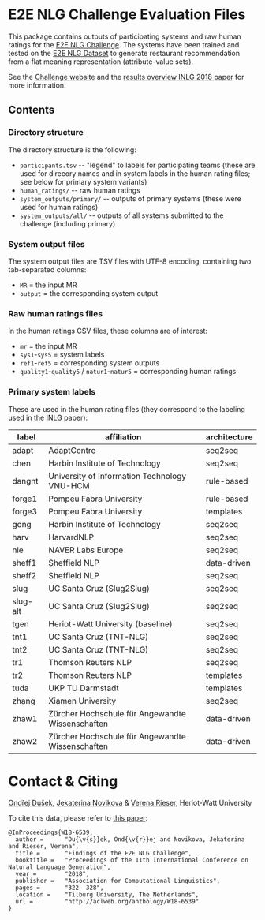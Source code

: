 E2E NLG Challenge Evaluation Files
==================================

This package contains outputs of participating systems and raw human ratings for the
[E2E NLG Challenge](http://www.macs.hw.ac.uk/InteractionLab/E2E/). The systems have
been trained and tested on the [E2E NLG Dataset](https://github.com/tuetschek/e2e-dataset) 
to generate restaurant recommendation from a flat meaning representation (attribute-value 
sets).

See the [Challenge website](http://www.macs.hw.ac.uk/InteractionLab/E2E/) and the
[results overview INLG 2018 paper](http://aclweb.org/anthology/W18-6539) for more
information.

Contents
--------

### Directory structure

The directory structure is the following:

- `participants.tsv` -- "legend" to labels for participating teams 
    (these are used for direcory names and in system labels in the human
    rating files; see below for primary system variants)
- `human_ratings/` -- raw human ratings
- `system_outputs/primary/` -- outputs of primary systems (these were
    used for human ratings)
- `system_outputs/all/` -- outputs of all systems submitted to the
    challenge (including primary)


### System output files

The system output files are TSV files with UTF-8 encoding, containing two tab-separated columns:
* `MR` = the input MR
* `output` = the corresponding system output


### Raw human ratings files

In the human ratings CSV files, these columns are of interest:
- `mr` = the input MR
- `sys1`-`sys5` = system labels
- `ref1`-`ref5` = corresponding system outputs
- `quality1`-`quality5` / `natur1`-`natur5` = corresponding human ratings


### Primary system labels


These are used in the human rating files (they correspond to the labeling used
in the INLG paper):

| label    | affiliation                                      | architecture |
|----------|--------------------------------------------------|--------------|
| adapt    | AdaptCentre                                      | seq2seq      |
| chen     | Harbin Institute of Technology                   | seq2seq      |
| dangnt   | University of Information Technology VNU-HCM     | rule-based   |
| forge1   | Pompeu Fabra University                          | rule-based   |
| forge3   | Pompeu Fabra University                          | templates    |
| gong     | Harbin Institute of Technology                   | seq2seq      |
| harv     | HarvardNLP                                       | seq2seq      |
| nle      | NAVER Labs Europe                                | seq2seq      |
| sheff1   | Sheffield NLP                                    | data-driven  |
| sheff2   | Sheffield NLP                                    | seq2seq      |
| slug     | UC Santa Cruz (Slug2Slug)                        | seq2seq      |
| slug-alt | UC Santa Cruz (Slug2Slug)                        | seq2seq      |
| tgen     | Heriot-Watt University (baseline)                | seq2seq      |
| tnt1     | UC Santa Cruz (TNT-NLG)                          | seq2seq      |
| tnt2     | UC Santa Cruz (TNT-NLG)                          | seq2seq      |
| tr1      | Thomson Reuters NLP                              | seq2seq      |
| tr2      | Thomson Reuters NLP                              | templates    |
| tuda     | UKP TU Darmstadt                                 | templates    |
| zhang    | Xiamen University                                | seq2seq      |
| zhaw1    | Zürcher Hochschule für Angewandte Wissenschaften | data-driven  |
| zhaw2    | Zürcher Hochschule für Angewandte Wissenschaften | data-driven  |


Contact & Citing
================

[Ondřej Dušek](http://github.com/tuetschek/), [Jekaterina Novikova](https://github.com/jeknov) & [Verena Rieser](https://github.com/verenarieser),
Heriot-Watt University

To cite this data, please refer to [this paper](http://aclweb.org/anthology/W18-6539):
```
@InProceedings{W18-6539,
  author =      "Du{\v{s}}ek, Ond{\v{r}}ej and Novikova, Jekaterina and Rieser, Verena",
  title =       "Findings of the E2E NLG Challenge",
  booktitle =   "Proceedings of the 11th International Conference on Natural Language Generation",
  year =        "2018",
  publisher =   "Association for Computational Linguistics",
  pages =       "322--328",
  location =    "Tilburg University, The Netherlands",
  url =         "http://aclweb.org/anthology/W18-6539"
}
```




